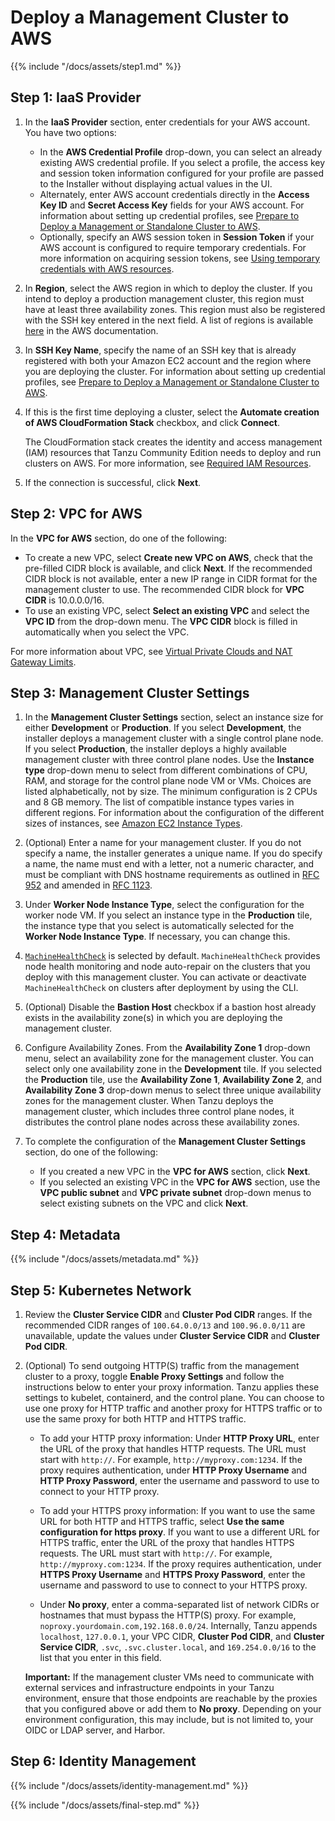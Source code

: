 # Deploy a Management Cluster to AWS

{{% include "/docs/assets/step1.md" %}}

## Step 1: IaaS Provider

1. In the **IaaS Provider** section, enter credentials for your AWS account. You have two options:
   * In the **AWS Credential Profile** drop-down, you can select an already existing AWS credential profile. If you select a profile, the access key and session token information configured for your profile are passed to the Installer without displaying actual values in the UI.
   * Alternately, enter AWS account credentials directly in the **Access Key ID** and **Secret Access Key** fields for your AWS account. For information about setting up credential profiles, see [Prepare to Deploy a Management or Standalone Cluster to AWS](aws).
   * Optionally, specify an AWS session token in **Session Token** if your AWS account is configured to require temporary credentials. For more information on acquiring session tokens, see [Using temporary credentials with AWS resources](https://docs.aws.amazon.com/IAM/latest/UserGuide/id_credentials_temp_use-resources.html).
1. In **Region**, select the AWS region in which to deploy the cluster. If you intend to deploy a production management cluster, this region must have at least three availability zones. This region must also be registered with the SSH key entered in the next field.  A list of regions is available [here](https://docs.aws.amazon.com/AWSEC2/latest/UserGuide/using-regions-availability-zones.html#concepts-available-regions) in the AWS documentation.
1. In **SSH Key Name**, specify the name of an SSH key that is already registered with both your Amazon EC2 account and the region where you are deploying the cluster. For information about setting up credential profiles, see [Prepare to Deploy a Management or Standalone Cluster to AWS](aws).
1. If this is the first time deploying a cluster, select the **Automate creation of AWS CloudFormation Stack** checkbox, and click **Connect**.

   The CloudFormation stack creates the identity and access management (IAM) resources that Tanzu Community Edition needs to deploy and run clusters on AWS. For more information, see [Required IAM Resources](ref-aws.md#permissions).
1. If the connection is successful, click **Next**.

## Step 2: VPC for AWS

In the **VPC for AWS** section, do one of the following:

* To create a new VPC, select **Create new VPC on AWS**, check that the pre-filled CIDR block is available, and click **Next**. If the recommended CIDR block is not available, enter a new IP range in CIDR format for the management cluster to use. The recommended CIDR block for **VPC CIDR** is 10.0.0.0/16.
* To use an existing VPC, select **Select an existing VPC** and select the **VPC ID** from the drop-down menu. The **VPC CIDR** block is filled in automatically when you select the VPC.

For more information about VPC, see [Virtual Private Clouds and NAT Gateway Limits](ref-aws.md/#vpc).

## Step 3: Management Cluster Settings

1. In the **Management Cluster Settings** section, select an instance size for either **Development** or **Production**. If you select **Development**, the installer deploys a management cluster with a single control plane node. If you select **Production**, the installer deploys a highly available management cluster with three control plane nodes. Use the **Instance type** drop-down menu to select from different combinations of CPU, RAM, and storage for the control plane node VM or VMs.  Choices are listed alphabetically, not by size. The minimum configuration is 2 CPUs and 8 GB memory. The list of compatible instance types varies in different regions. For information about the configuration of the different sizes of instances, see [Amazon EC2 Instance Types](https://aws.amazon.com/ec2/instance-types/).

1. (Optional) Enter a name for your management cluster. If you do not specify a name, the installer generates a unique name. If you do specify a name, the name must end with a letter, not a numeric character, and must be compliant with DNS hostname requirements as outlined in [RFC 952](https://tools.ietf.org/html/rfc952) and amended in [RFC 1123](https://tools.ietf.org/html/rfc1123).
1. Under **Worker Node Instance Type**, select the configuration for the worker node VM.  If you select an instance type in the **Production** tile, the instance type that you select is automatically selected for the **Worker Node Instance Type**. If necessary, you can change this.
1. [`MachineHealthCheck`](https://cluster-api.sigs.k8s.io/developer/architecture/controllers/machine-health-check.html#machinehealthcheck) is selected by default. `MachineHealthCheck` provides node health monitoring and node auto-repair on the clusters that you deploy with this management cluster. You can activate or deactivate `MachineHealthCheck` on clusters after deployment by using the CLI.
1. (Optional) Disable the **Bastion Host** checkbox if a bastion host already exists in the availability zone(s) in which you are deploying the management cluster.
1. Configure Availability Zones. From the **Availability Zone 1** drop-down menu, select an availability zone for the management cluster. You can select only one availability zone in the **Development** tile.  If you selected the **Production** tile, use the **Availability Zone 1**, **Availability Zone 2**, and **Availability Zone 3** drop-down menus to select three unique availability zones for the management cluster. When Tanzu deploys the management cluster, which includes three control plane nodes, it distributes the control plane nodes across these availability zones.

1. To complete the configuration of the **Management Cluster Settings** section, do one of the following:
   * If you created a new VPC in the **VPC for AWS** section, click **Next**.
   * If you selected an existing VPC in the **VPC for AWS** section, use the **VPC public subnet** and **VPC private subnet** drop-down menus to select existing subnets on the VPC and click **Next**.

## Step 4: Metadata

{{% include "/docs/assets/metadata.md" %}}

## Step 5: Kubernetes Network

1. Review the **Cluster Service CIDR** and **Cluster Pod CIDR** ranges. If the recommended CIDR ranges of `100.64.0.0/13` and `100.96.0.0/11` are unavailable, update the values under **Cluster Service CIDR** and **Cluster Pod CIDR**.

1. (Optional) To send outgoing HTTP(S) traffic from the management cluster to a proxy, toggle **Enable Proxy Settings** and follow the instructions below to enter your proxy information. Tanzu applies these settings to kubelet, containerd, and the control plane. You can choose to use one proxy for HTTP traffic and another proxy for HTTPS traffic or to use the same proxy for both HTTP and HTTPS traffic.

   * To add your HTTP proxy information: Under **HTTP Proxy URL**, enter the URL of the proxy that handles HTTP requests. The URL must start with `http://`. For example, ``http://myproxy.com:1234``.  If the proxy requires authentication, under **HTTP Proxy Username** and **HTTP Proxy Password**, enter the username and password to use to connect to your HTTP proxy.

   * To add your HTTPS proxy information: If you want to use the same URL for both HTTP and HTTPS traffic, select **Use the same configuration for https proxy**.  If you want to use a different URL for HTTPS traffic, enter the URL of the proxy that handles HTTPS requests. The URL must start with `http://`. For example, `http://myproxy.com:1234`. If the proxy requires authentication, under **HTTPS Proxy Username** and **HTTPS Proxy Password**, enter the username and password to use to connect to your HTTPS proxy.

   * Under **No proxy**, enter a comma-separated list of network CIDRs or hostnames that must bypass the HTTP(S) proxy. For example, `noproxy.yourdomain.com,192.168.0.0/24`. Internally, Tanzu appends `localhost`, `127.0.0.1`, your VPC CIDR, **Cluster Pod CIDR**, and **Cluster Service CIDR**, `.svc`, `.svc.cluster.local`, and `169.254.0.0/16` to the list that you enter in this field.

    **Important:** If the management cluster VMs need to communicate with external services and infrastructure endpoints in your Tanzu environment, ensure that those endpoints are reachable by the proxies that you configured above or add them to **No proxy**. Depending on your environment configuration, this may include, but is not limited to, your OIDC or LDAP server, and Harbor.

## Step 6: Identity Management

{{% include "/docs/assets/identity-management.md" %}}

{{% include "/docs/assets/final-step.md" %}}

